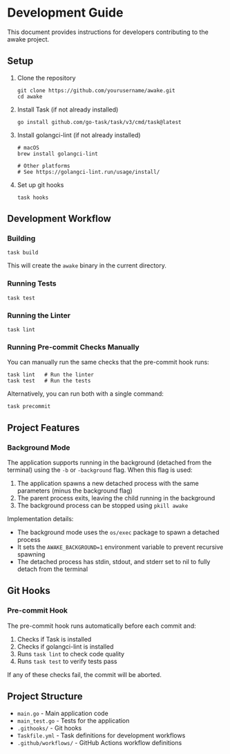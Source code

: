 # Development Guide

This document provides instructions for developers contributing to the awake project.

## Setup

1. Clone the repository
   ```
   git clone https://github.com/yourusername/awake.git
   cd awake
   ```

2. Install Task (if not already installed)
   ```
   go install github.com/go-task/task/v3/cmd/task@latest
   ```

3. Install golangci-lint (if not already installed)
   ```
   # macOS
   brew install golangci-lint

   # Other platforms
   # See https://golangci-lint.run/usage/install/
   ```

4. Set up git hooks
   ```
   task hooks
   ```

## Development Workflow

### Building

```
task build
```

This will create the `awake` binary in the current directory.

### Running Tests

```
task test
```

### Running the Linter

```
task lint
```

### Running Pre-commit Checks Manually

You can manually run the same checks that the pre-commit hook runs:

```
task lint   # Run the linter
task test   # Run the tests
```

Alternatively, you can run both with a single command:

```
task precommit
```

## Project Features

### Background Mode

The application supports running in the background (detached from the terminal) using the `-b` or `-background` flag. When this flag is used:

1. The application spawns a new detached process with the same parameters (minus the background flag)
2. The parent process exits, leaving the child running in the background
3. The background process can be stopped using `pkill awake`

Implementation details:
- The background mode uses the `os/exec` package to spawn a detached process
- It sets the `AWAKE_BACKGROUND=1` environment variable to prevent recursive spawning
- The detached process has stdin, stdout, and stderr set to nil to fully detach from the terminal

## Git Hooks

### Pre-commit Hook

The pre-commit hook runs automatically before each commit and:

1. Checks if Task is installed
2. Checks if golangci-lint is installed
3. Runs `task lint` to check code quality
4. Runs `task test` to verify tests pass

If any of these checks fail, the commit will be aborted.

## Project Structure

- `main.go` - Main application code
- `main_test.go` - Tests for the application
- `.githooks/` - Git hooks
- `Taskfile.yml` - Task definitions for development workflows
- `.github/workflows/` - GitHub Actions workflow definitions
